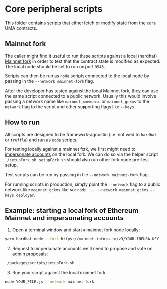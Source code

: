 # Core peripheral scripts

This folder contains scripts that either fetch or modify state from the `core` UMA contracts.

## Mainnet fork

The caller might find it useful to run these scripts against a local (hardhat) [Mainnet fork](https://hardhat.org/guides/mainnet-forking.html) in order to test that the contract state is modified as expected. The local node should be set to run on port `9545`.

Scripts can then be run as `node` scripts connected to the local node by passing in the `--network mainnet-fork` flag.

After the developer has tested against the local Mainnet fork, they can use the same script connected to a public network. Usually this would involve passing a network name like `mainnet_mnemonic` or `mainnet_gckms` to the `--network` flag to the script and other supporting flags like `--keys`.

## How to run

All scripts are designed to be framework-agnostic (i.e. not wed to `hardhat` or `truffle`) and run as `node` scripts.

For testing locally against a mainnet fork, we first might need to [impersonate accounts](https://hardhat.org/guides/mainnet-forking.html#impersonating-accounts) on the local fork. We can do so via the helper script `./setupFork.sh`. `setupFork.sh` should also run other fork node pre-test setup.

Test scripts can be run by passing in the `--network mainnet-fork` flag.

For running scripts in production, simply point the `--network` flag to a public network like `mainnet_gckms` like so: `node ... --network mainnet_gckms --keys deployer`.

## Example: starting a local fork of Ethereum Mainnet and impersonating accounts

1. Open a terminal window and start a mainnet fork node locally:

```sh
yarn hardhat node --fork https://mainnet.infura.io/v3/YOUR-INFURA-KEY --no-deploy --port 9545
```

2. Request to impersonate accounts we'll need to propose and vote on admin proposals:

```sh
./packages/scripts/setupFork.sh
```

3. Run your script against the local mainnet fork

```sh
node YOUR_FILE.js --network mainnet-fork
```
